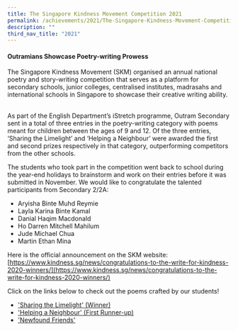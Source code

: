 ```yaml
---
title: The Singapore Kindness Movement Competition 2021
permalink: /achievements/2021/The-Singapore-Kindness-Movement-Competition-2021/
description: ""
third_nav_title: "2021"
---
```

#### Outramians Showcase Poetry-writing Prowess


The Singapore Kindness Movement (SKM) organised an annual national poetry and story-writing competition that serves as a platform for secondary schools, junior colleges, centralised institutes, madrasahs and international schools in Singapore to showcase their creative writing ability.     

  

As part of the English Department’s iStretch programme, Outram Secondary sent in a total of three entries in the poetry-writing category with poems meant for children between the ages of 9 and 12. Of the three entries, ‘Sharing the Limelight’ and ‘Helping a Neighbour’ were awarded the first and second prizes respectively in that category, outperforming competitors from the other schools.      

  

The students who took part in the competition went back to school during the year-end holidays to brainstorm and work on their entries before it was submitted in November. We would like to congratulate the talented participants from Secondary 2/2A:

  

*   Aryisha Binte Muhd Reymie
*   Layla Karina Binte Kamal
*   Danial Haqim Macdonald
*   Ho Darren Mitchell Mahilum
*   Jude Michael Chua
*   Martin Ethan Mina  

  
  
Here is the official announcement on the SKM website:  
[https://www.kindness.sg/news/congratulations-to-the-write-for-kindness-2020-winners/](https://www.kindness.sg/news/congratulations-to-the-write-for-kindness-2020-winners/)  
  
Click on the links below to check out the poems crafted by our students!  

*   ['Sharing the Limelight' (Winner)](https://outramsec-moe-edu-sg-admin.cwp.sg/qql/slot/u512/achievements/Achievements/2021/Sharing%20the%20Limelight%20-%20Jude%20%20Aryisha%20Version%202.pdf)
*   ['Helping a Neighbour' (First Runner-up)](https://outramsec-moe-edu-sg-admin.cwp.sg/qql/slot/u512/achievements/Achievements/2021/Helping%20a%20Neighbour%20-%20Danial%20%20Darren.pdf)
*   ['Newfound Friends'](https://outramsec-moe-edu-sg-admin.cwp.sg/qql/slot/u512/achievements/Achievements/2021/Newfound%20Friends%20-%20Ethan%20%20Layla.pdf)